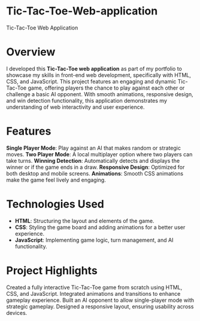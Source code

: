 # Tic-Tac-Toe-Web-application
Tic-Tac-Toe Web Application

# Overview

I developed this **Tic-Tac-Toe web application** as part of my portfolio to showcase my skills in front-end web development, specifically with HTML, CSS, and JavaScript. This project features an engaging and dynamic Tic-Tac-Toe game, offering players the chance to play against each other or challenge a basic AI opponent. With smooth animations, responsive design, and win detection functionality, this application demonstrates my understanding of web interactivity and user experience.

# Features

**Single Player Mode**: Play against an AI that makes random or strategic moves.
**Two Player Mode**: A local multiplayer option where two players can take turns.
**Winning Detection**: Automatically detects and displays the winner or if the game ends in a draw.
**Responsive Design**: Optimized for both desktop and mobile screens.
**Animations**: Smooth CSS animations make the game feel lively and engaging.

# Technologies Used

- **HTML**: Structuring the layout and elements of the game.
- **CSS**: Styling the game board and adding animations for a better user experience.
- **JavaScript**: Implementing game logic, turn management, and AI functionality.

# Project Highlights
Created a fully interactive Tic-Tac-Toe game from scratch using HTML, CSS, and JavaScript.
Integrated animations and transitions to enhance gameplay experience.
Built an AI opponent to allow single-player mode with strategic gameplay.
Designed a responsive layout, ensuring usability across devices.

